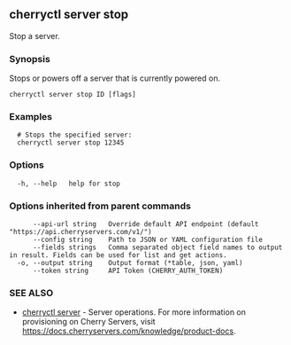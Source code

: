 ## cherryctl server stop

Stop a server.

### Synopsis

Stops or powers off a server that is currently powered on.

```
cherryctl server stop ID [flags]
```

### Examples

```
  # Stops the specified server:
  cherryctl server stop 12345
```

### Options

```
  -h, --help   help for stop
```

### Options inherited from parent commands

```
      --api-url string   Override default API endpoint (default "https://api.cherryservers.com/v1/")
      --config string    Path to JSON or YAML configuration file
      --fields strings   Comma separated object field names to output in result. Fields can be used for list and get actions.
  -o, --output string    Output format (*table, json, yaml)
      --token string     API Token (CHERRY_AUTH_TOKEN)
```

### SEE ALSO

* [cherryctl server](cherryctl_server.md)	 - Server operations. For more information on provisioning on Cherry Servers, visit https://docs.cherryservers.com/knowledge/product-docs.

